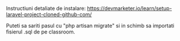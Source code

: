 Instructiuni detaliate de instalare: https://devmarketer.io/learn/setup-laravel-project-cloned-github-com/

Puteti sa sariti pasul cu "php artisan migrate" si in schimb sa importati fisierul .sql de pe classroom.
